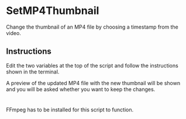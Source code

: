 # SetMP4Thumbnail
Change the thumbnail of an MP4 file by choosing a timestamp from the video.
## Instructions

Edit the two variables at the top of the script and follow the instructions shown in the terminal.

A preview of the updated MP4 file with the new thumbnail will be shown and you will be asked whether you want to keep the changes.
#
FFmpeg has to be installed for this script to function.
